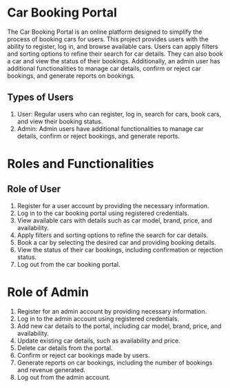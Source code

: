 # Car Booking Portal
The Car Booking Portal is an online platform designed to simplify the process of booking cars for users. This project provides users with the ability to register, log in, and browse available cars. Users can apply filters and sorting options to refine their search for car details. They can also book a car and view the status of their bookings. Additionally, an admin user has additional functionalities to manage car details, confirm or reject car bookings, and generate reports on bookings.
## Types of Users
1) User: Regular users who can register, log in, search for cars, book cars, and view their booking status.
2) Admin: Admin users have additional functionalities to manage car details, confirm or reject bookings, and generate reports.
# Roles and Functionalities
## Role of User
1) Register for a user account by providing the necessary information.
2) Log in to the car booking portal using registered credentials.
3) View available cars with details such as car model, brand, price, and availability.
4) Apply filters and sorting options to refine the search for car details.
5) Book a car by selecting the desired car and providing booking details.
6) View the status of their car bookings, including confirmation or rejection status.
7) Log out from the car booking portal.
# Role of Admin
1) Register for an admin account by providing necessary information.
2) Log in to the admin account using registered credentials.
3) Add new car details to the portal, including car model, brand, price, and availability.
4) Update existing car details, such as availability and price.
5) Delete car details from the portal.
6) Confirm or reject car bookings made by users.
7) Generate reports on car bookings, including the number of bookings and revenue generated.
8) Log out from the admin account.

